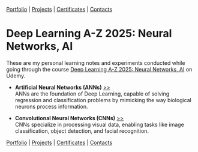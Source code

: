 [Portfolio](https://github.com/daluchkin/data-analyst-portfolio) |  [Projects](https://github.com/daluchkin/data-analyst-portfolio/blob/main/projects.md) | [Certificates](https://github.com/daluchkin/data-analyst-portfolio/blob/main/certificates.md) | [Contacts](https://github.com/daluchkin/data-analyst-portfolio#my_contacts)

# Deep Learning A-Z 2025: Neural Networks, AI


These are my personal learning notes and experiments conducted while going through the course [Deep Learning A-Z 2025: Neural Networks, AI](https://www.udemy.com/course/deeplearning/) on Udemy.


- **Artificial Neural Networks (ANNs)** [>>](./01_Artificial_Neural_Networks_ANNs)\
  ANNs are the foundation of Deep Learning, capable of solving regression and classification problems by mimicking the way biological neurons process information.

- **Convolutional Neural Networks (CNNs)** [>>](./02_Convolutional_Neural_Networks_CNNs)\
  CNNs specialize in processing visual data, enabling tasks like image classification, object detection, and facial recognition.


[Portfolio](https://github.com/daluchkin/data-analyst-portfolio) |  [Projects](https://github.com/daluchkin/data-analyst-portfolio/blob/main/projects.md) | [Certificates](https://github.com/daluchkin/data-analyst-portfolio/blob/main/certificates.md) | [Contacts](https://github.com/daluchkin/data-analyst-portfolio#my_contacts)